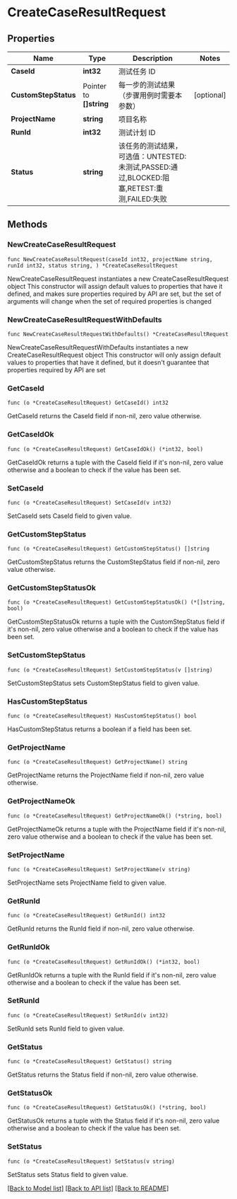 # CreateCaseResultRequest

## Properties

Name | Type | Description | Notes
------------ | ------------- | ------------- | -------------
**CaseId** | **int32** | 测试任务 ID | 
**CustomStepStatus** | Pointer to **[]string** | 每一步的测试结果（步骤用例时需要本参数） | [optional] 
**ProjectName** | **string** | 项目名称 | 
**RunId** | **int32** | 测试计划 ID | 
**Status** | **string** | 该任务的测试结果，可选值：UNTESTED:未测试,PASSED:通过,BLOCKED:阻塞,RETEST:重测,FAILED:失败 | 

## Methods

### NewCreateCaseResultRequest

`func NewCreateCaseResultRequest(caseId int32, projectName string, runId int32, status string, ) *CreateCaseResultRequest`

NewCreateCaseResultRequest instantiates a new CreateCaseResultRequest object
This constructor will assign default values to properties that have it defined,
and makes sure properties required by API are set, but the set of arguments
will change when the set of required properties is changed

### NewCreateCaseResultRequestWithDefaults

`func NewCreateCaseResultRequestWithDefaults() *CreateCaseResultRequest`

NewCreateCaseResultRequestWithDefaults instantiates a new CreateCaseResultRequest object
This constructor will only assign default values to properties that have it defined,
but it doesn't guarantee that properties required by API are set

### GetCaseId

`func (o *CreateCaseResultRequest) GetCaseId() int32`

GetCaseId returns the CaseId field if non-nil, zero value otherwise.

### GetCaseIdOk

`func (o *CreateCaseResultRequest) GetCaseIdOk() (*int32, bool)`

GetCaseIdOk returns a tuple with the CaseId field if it's non-nil, zero value otherwise
and a boolean to check if the value has been set.

### SetCaseId

`func (o *CreateCaseResultRequest) SetCaseId(v int32)`

SetCaseId sets CaseId field to given value.


### GetCustomStepStatus

`func (o *CreateCaseResultRequest) GetCustomStepStatus() []string`

GetCustomStepStatus returns the CustomStepStatus field if non-nil, zero value otherwise.

### GetCustomStepStatusOk

`func (o *CreateCaseResultRequest) GetCustomStepStatusOk() (*[]string, bool)`

GetCustomStepStatusOk returns a tuple with the CustomStepStatus field if it's non-nil, zero value otherwise
and a boolean to check if the value has been set.

### SetCustomStepStatus

`func (o *CreateCaseResultRequest) SetCustomStepStatus(v []string)`

SetCustomStepStatus sets CustomStepStatus field to given value.

### HasCustomStepStatus

`func (o *CreateCaseResultRequest) HasCustomStepStatus() bool`

HasCustomStepStatus returns a boolean if a field has been set.

### GetProjectName

`func (o *CreateCaseResultRequest) GetProjectName() string`

GetProjectName returns the ProjectName field if non-nil, zero value otherwise.

### GetProjectNameOk

`func (o *CreateCaseResultRequest) GetProjectNameOk() (*string, bool)`

GetProjectNameOk returns a tuple with the ProjectName field if it's non-nil, zero value otherwise
and a boolean to check if the value has been set.

### SetProjectName

`func (o *CreateCaseResultRequest) SetProjectName(v string)`

SetProjectName sets ProjectName field to given value.


### GetRunId

`func (o *CreateCaseResultRequest) GetRunId() int32`

GetRunId returns the RunId field if non-nil, zero value otherwise.

### GetRunIdOk

`func (o *CreateCaseResultRequest) GetRunIdOk() (*int32, bool)`

GetRunIdOk returns a tuple with the RunId field if it's non-nil, zero value otherwise
and a boolean to check if the value has been set.

### SetRunId

`func (o *CreateCaseResultRequest) SetRunId(v int32)`

SetRunId sets RunId field to given value.


### GetStatus

`func (o *CreateCaseResultRequest) GetStatus() string`

GetStatus returns the Status field if non-nil, zero value otherwise.

### GetStatusOk

`func (o *CreateCaseResultRequest) GetStatusOk() (*string, bool)`

GetStatusOk returns a tuple with the Status field if it's non-nil, zero value otherwise
and a boolean to check if the value has been set.

### SetStatus

`func (o *CreateCaseResultRequest) SetStatus(v string)`

SetStatus sets Status field to given value.



[[Back to Model list]](../README.md#documentation-for-models) [[Back to API list]](../README.md#documentation-for-api-endpoints) [[Back to README]](../README.md)


